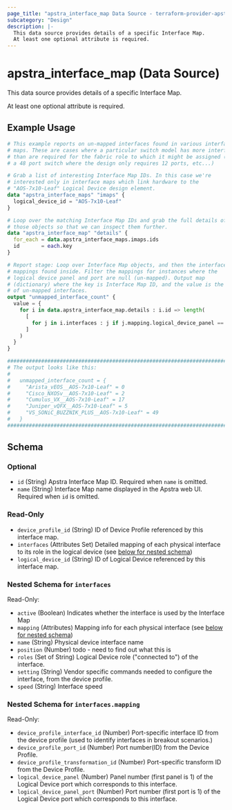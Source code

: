```yaml
---
page_title: "apstra_interface_map Data Source - terraform-provider-apstra"
subcategory: "Design"
description: |-
  This data source provides details of a specific Interface Map.
  At least one optional attribute is required.
---
```


# apstra_interface_map (Data Source)

This data source provides details of a specific Interface Map.

At least one optional attribute is required.


## Example Usage

```terraform
# This example reports on un-mapped interfaces found in various interface
# maps. These are cases where a particular switch model has more interfaces
# than are required for the fabric role to which it might be assigned (using
# a 48 port switch where the design only requires 12 ports, etc...)

# Grab a list of interesting Interface Map IDs. In this case we're
# interested only in interface maps which link hardware to the
# "AOS-7x10-Leaf" Logical Device design element.
data "apstra_interface_maps" "imaps" {
  logical_device_id = "AOS-7x10-Leaf"
}

# Loop over the matching Interface Map IDs and grab the full details of
# those objects so that we can inspect them further.
data "apstra_interface_map" "details" {
  for_each = data.apstra_interface_maps.imaps.ids
  id       = each.key
}

# Report stage: Loop over Interface Map objects, and then the interface
# mappings found inside. Filter the mappings for instances where the
# logical device panel and port are null (un-mapped). Output map
# (dictionary) where the key is Interface Map ID, and the value is the count
# of un-mapped interfaces.
output "unmapped_interface_count" {
  value = {
    for i in data.apstra_interface_map.details : i.id => length(
      [
        for j in i.interfaces : j if j.mapping.logical_device_panel == null && j.mapping.logical_device_panel_port == null
      ]
    )
  }
}

############################################################################
# The output looks like this:
#
#   unmapped_interface_count = {
#     "Arista_vEOS__AOS-7x10-Leaf" = 0
#     "Cisco_NXOSv__AOS-7x10-Leaf" = 2
#     "Cumulus_VX__AOS-7x10-Leaf" = 17
#     "Juniper_vQFX__AOS-7x10-Leaf" = 5
#     "VS_SONiC_BUZZNIK_PLUS__AOS-7x10-Leaf" = 49
#   }
############################################################################
```

<!-- schema generated by tfplugindocs -->
## Schema

### Optional

- `id` (String) Apstra Interface Map ID. Required when `name` is omitted.
- `name` (String) Interface Map name displayed in the Apstra web UI. Required when `id` is omitted.

### Read-Only

- `device_profile_id` (String) ID of Device Profile referenced by this interface map.
- `interfaces` (Attributes Set) Detailed mapping of each physical interface to its role in the logical device (see [below for nested schema](#nestedatt--interfaces))
- `logical_device_id` (String) ID of Logical Device referenced by this interface map.

<a id="nestedatt--interfaces"></a>
### Nested Schema for `interfaces`

Read-Only:

- `active` (Boolean) Indicates whether the interface is used by the Interface Map
- `mapping` (Attributes) Mapping info for each physical interface (see [below for nested schema](#nestedatt--interfaces--mapping))
- `name` (String) Physical device interface name
- `position` (Number) todo - need to find out what this is
- `roles` (Set of String) Logical Device role ("connected to") of the interface.
- `setting` (String) Vendor specific commands needed to configure the interface, from the device profile.
- `speed` (String) Interface speed

<a id="nestedatt--interfaces--mapping"></a>
### Nested Schema for `interfaces.mapping`

Read-Only:

- `device_profile_interface_id` (Number) Port-specific interface ID from the device profile (used to identify interfaces in breakout scenarios.)
- `device_profile_port_id` (Number) Port number(ID) from the Device Profile.
- `device_profile_transformation_id` (Number) Port-specific transform ID from the Device Profile.
- `logical_device_panel` (Number) Panel number (first panel is 1) of the Logical Device port which corresponds to this interface.
- `logical_device_panel_port` (Number) Port number (first port is 1) of the Logical Device port which corresponds to this interface.
